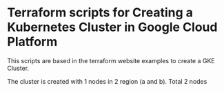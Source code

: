 # Terraform scripts for Creating a Kubernetes Cluster in Google Cloud Platform

This scripts are based in the terraform website examples to create a GKE Cluster.

The cluster is created with 1 nodes in 2 region (a and b). Total 2 nodes
